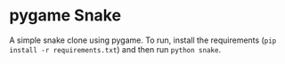 # pygame Snake

A simple snake clone using pygame. To run, install the requirements (`pip install -r requirements.txt`) and then run `python snake`.
